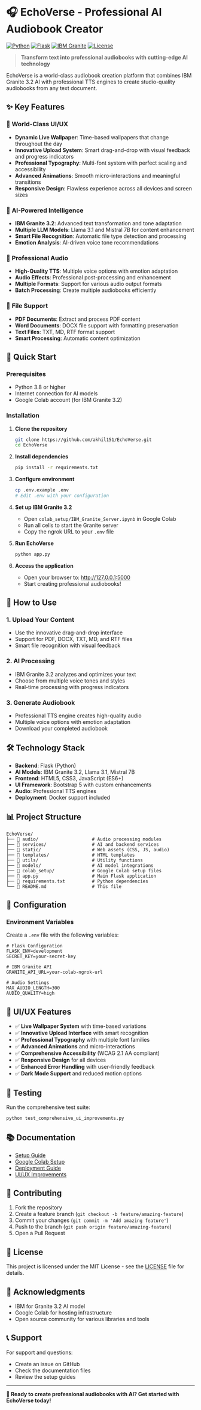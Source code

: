 # 🎧 EchoVerse - Professional AI Audiobook Creator

[![Python](https://img.shields.io/badge/Python-3.8+-blue.svg)](https://python.org)
[![Flask](https://img.shields.io/badge/Flask-2.3+-green.svg)](https://flask.palletsprojects.com)
[![IBM Granite](https://img.shields.io/badge/IBM-Granite%203.2-red.svg)](https://www.ibm.com)
[![License](https://img.shields.io/badge/License-MIT-yellow.svg)](LICENSE)

> **Transform text into professional audiobooks with cutting-edge AI technology**

EchoVerse is a world-class audiobook creation platform that combines IBM Granite 3.2 AI with professional TTS engines to create studio-quality audiobooks from any text document.

## ✨ **Key Features**

### 🎨 **World-Class UI/UX**
- **Dynamic Live Wallpaper**: Time-based wallpapers that change throughout the day
- **Innovative Upload System**: Smart drag-and-drop with visual feedback and progress indicators
- **Professional Typography**: Multi-font system with perfect scaling and accessibility
- **Advanced Animations**: Smooth micro-interactions and meaningful transitions
- **Responsive Design**: Flawless experience across all devices and screen sizes

### 🤖 **AI-Powered Intelligence**
- **IBM Granite 3.2**: Advanced text transformation and tone adaptation
- **Multiple LLM Models**: Llama 3.1 and Mistral 7B for content enhancement
- **Smart File Recognition**: Automatic file type detection and processing
- **Emotion Analysis**: AI-driven voice tone recommendations

### 🎵 **Professional Audio**
- **High-Quality TTS**: Multiple voice options with emotion adaptation
- **Audio Effects**: Professional post-processing and enhancement
- **Multiple Formats**: Support for various audio output formats
- **Batch Processing**: Create multiple audiobooks efficiently

### 📁 **File Support**
- **PDF Documents**: Extract and process PDF content
- **Word Documents**: DOCX file support with formatting preservation
- **Text Files**: TXT, MD, RTF format support
- **Smart Processing**: Automatic content optimization

## 🚀 **Quick Start**

### Prerequisites
- Python 3.8 or higher
- Internet connection for AI models
- Google Colab account (for IBM Granite 3.2)

### Installation

1. **Clone the repository**
   ```bash
   git clone https://github.com/akhil151/EchoVerse.git
   cd EchoVerse
   ```

2. **Install dependencies**
   ```bash
   pip install -r requirements.txt
   ```

3. **Configure environment**
   ```bash
   cp .env.example .env
   # Edit .env with your configuration
   ```

4. **Set up IBM Granite 3.2**
   - Open `colab_setup/IBM_Granite_Server.ipynb` in Google Colab
   - Run all cells to start the Granite server
   - Copy the ngrok URL to your `.env` file

5. **Run EchoVerse**
   ```bash
   python app.py
   ```

6. **Access the application**
   - Open your browser to: http://127.0.0.1:5000
   - Start creating professional audiobooks!

## 🎯 **How to Use**

### 1. **Upload Your Content**
- Use the innovative drag-and-drop interface
- Support for PDF, DOCX, TXT, MD, and RTF files
- Smart file recognition with visual feedback

### 2. **AI Processing**
- IBM Granite 3.2 analyzes and optimizes your text
- Choose from multiple voice tones and styles
- Real-time processing with progress indicators

### 3. **Generate Audiobook**
- Professional TTS engine creates high-quality audio
- Multiple voice options with emotion adaptation
- Download your completed audiobook

## 🛠 **Technology Stack**

- **Backend**: Flask (Python)
- **AI Models**: IBM Granite 3.2, Llama 3.1, Mistral 7B
- **Frontend**: HTML5, CSS3, JavaScript (ES6+)
- **UI Framework**: Bootstrap 5 with custom enhancements
- **Audio**: Professional TTS engines
- **Deployment**: Docker support included

## 📊 **Project Structure**

```
EchoVerse/
├── 📁 audio/                    # Audio processing modules
├── 📁 services/                 # AI and backend services
├── 📁 static/                   # Web assets (CSS, JS, audio)
├── 📁 templates/                # HTML templates
├── 📁 utils/                    # Utility functions
├── 📁 models/                   # AI model integrations
├── 📁 colab_setup/              # Google Colab setup files
├── 📄 app.py                    # Main Flask application
├── 📄 requirements.txt          # Python dependencies
└── 📄 README.md                 # This file
```

## 🔧 **Configuration**

### Environment Variables
Create a `.env` file with the following variables:

```env
# Flask Configuration
FLASK_ENV=development
SECRET_KEY=your-secret-key

# IBM Granite API
GRANITE_API_URL=your-colab-ngrok-url

# Audio Settings
MAX_AUDIO_LENGTH=300
AUDIO_QUALITY=high
```

## 🎨 **UI/UX Features**

- ✅ **Live Wallpaper System** with time-based variations
- ✅ **Innovative Upload Interface** with smart recognition
- ✅ **Professional Typography** with multiple font families
- ✅ **Advanced Animations** and micro-interactions
- ✅ **Comprehensive Accessibility** (WCAG 2.1 AA compliant)
- ✅ **Responsive Design** for all devices
- ✅ **Enhanced Error Handling** with user-friendly feedback
- ✅ **Dark Mode Support** and reduced motion options

## 🧪 **Testing**

Run the comprehensive test suite:

```bash
python test_comprehensive_ui_improvements.py
```

## 📚 **Documentation**

- [Setup Guide](COMPLETE_SETUP_GUIDE.md)
- [Google Colab Setup](GOOGLE_COLAB_SETUP.md)
- [Deployment Guide](DEPLOYMENT_GUIDE.md)
- [UI/UX Improvements](UI_UX_IMPROVEMENTS_COMPLETE.md)

## 🤝 **Contributing**

1. Fork the repository
2. Create a feature branch (`git checkout -b feature/amazing-feature`)
3. Commit your changes (`git commit -m 'Add amazing feature'`)
4. Push to the branch (`git push origin feature/amazing-feature`)
5. Open a Pull Request

## 📄 **License**

This project is licensed under the MIT License - see the [LICENSE](LICENSE) file for details.

## 🙏 **Acknowledgments**

- IBM for Granite 3.2 AI model
- Google Colab for hosting infrastructure
- Open source community for various libraries and tools

## 📞 **Support**

For support and questions:
- Create an issue on GitHub
- Check the documentation files
- Review the setup guides

---

**🎉 Ready to create professional audiobooks with AI? Get started with EchoVerse today!**